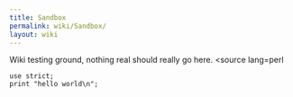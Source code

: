 ```yaml
---
title: Sandbox
permalink: wiki/Sandbox/
layout: wiki
---
```


Wiki testing ground, nothing real should really go here. &lt;source
lang=perl

`use strict;`  
`print "hello world\n";`

</source>

